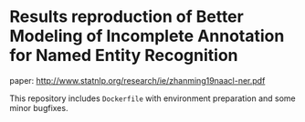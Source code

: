 # Results reproduction of Better Modeling of Incomplete Annotation for Named Entity Recognition 
 paper: http://www.statnlp.org/research/ie/zhanming19naacl-ner.pdf

This repository includes `Dockerfile` with environment preparation and some minor bugfixes.